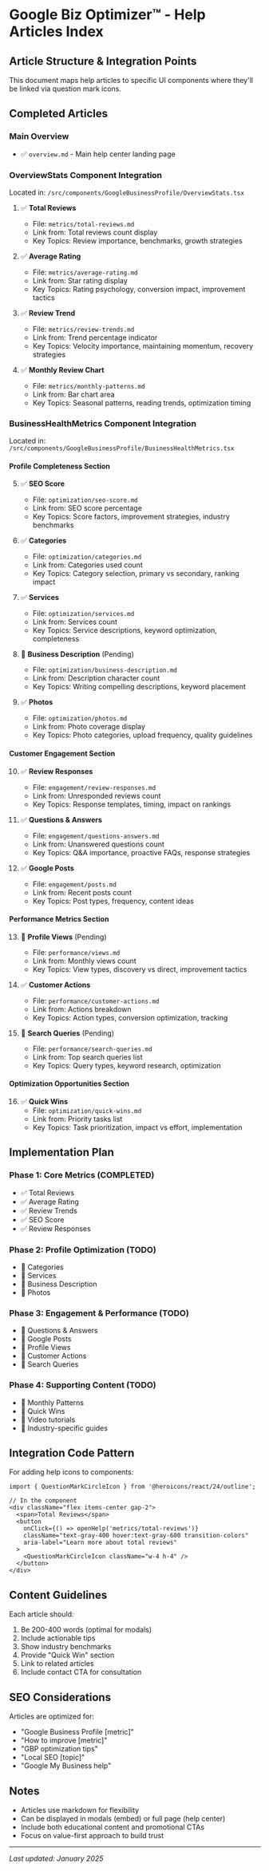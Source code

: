 # Google Biz Optimizer™ - Help Articles Index

## Article Structure & Integration Points

This document maps help articles to specific UI components where they'll be linked via question mark icons.

## Completed Articles

### Main Overview
- ✅ `overview.md` - Main help center landing page

### OverviewStats Component Integration
Located in: `/src/components/GoogleBusinessProfile/OverviewStats.tsx`

1. ✅ **Total Reviews**
   - File: `metrics/total-reviews.md`
   - Link from: Total reviews count display
   - Key Topics: Review importance, benchmarks, growth strategies

2. ✅ **Average Rating**
   - File: `metrics/average-rating.md`
   - Link from: Star rating display
   - Key Topics: Rating psychology, conversion impact, improvement tactics

3. ✅ **Review Trend**
   - File: `metrics/review-trends.md`
   - Link from: Trend percentage indicator
   - Key Topics: Velocity importance, maintaining momentum, recovery strategies

4. ✅ **Monthly Review Chart**
   - File: `metrics/monthly-patterns.md`
   - Link from: Bar chart area
   - Key Topics: Seasonal patterns, reading trends, optimization timing

### BusinessHealthMetrics Component Integration
Located in: `/src/components/GoogleBusinessProfile/BusinessHealthMetrics.tsx`

#### Profile Completeness Section
5. ✅ **SEO Score**
   - File: `optimization/seo-score.md`
   - Link from: SEO score percentage
   - Key Topics: Score factors, improvement strategies, industry benchmarks

6. ✅ **Categories**
   - File: `optimization/categories.md`
   - Link from: Categories used count
   - Key Topics: Category selection, primary vs secondary, ranking impact

7. ✅ **Services**
   - File: `optimization/services.md`
   - Link from: Services count
   - Key Topics: Service descriptions, keyword optimization, completeness

8. 🔄 **Business Description** (Pending)
   - File: `optimization/business-description.md`
   - Link from: Description character count
   - Key Topics: Writing compelling descriptions, keyword placement

9. ✅ **Photos**
   - File: `optimization/photos.md`
   - Link from: Photo coverage display
   - Key Topics: Photo categories, upload frequency, quality guidelines

#### Customer Engagement Section
10. ✅ **Review Responses**
    - File: `engagement/review-responses.md`
    - Link from: Unresponded reviews count
    - Key Topics: Response templates, timing, impact on rankings

11. ✅ **Questions & Answers**
    - File: `engagement/questions-answers.md`
    - Link from: Unanswered questions count
    - Key Topics: Q&A importance, proactive FAQs, response strategies

12. ✅ **Google Posts**
    - File: `engagement/posts.md`
    - Link from: Recent posts count
    - Key Topics: Post types, frequency, content ideas

#### Performance Metrics Section
13. 🔄 **Profile Views** (Pending)
    - File: `performance/views.md`
    - Link from: Monthly views count
    - Key Topics: View types, discovery vs direct, improvement tactics

14. ✅ **Customer Actions**
    - File: `performance/customer-actions.md`
    - Link from: Actions breakdown
    - Key Topics: Action types, conversion optimization, tracking

15. 🔄 **Search Queries** (Pending)
    - File: `performance/search-queries.md`
    - Link from: Top search queries list
    - Key Topics: Query types, keyword research, optimization

#### Optimization Opportunities Section
16. ✅ **Quick Wins**
    - File: `optimization/quick-wins.md`
    - Link from: Priority tasks list
    - Key Topics: Task prioritization, impact vs effort, implementation

## Implementation Plan

### Phase 1: Core Metrics (COMPLETED)
- ✅ Total Reviews
- ✅ Average Rating
- ✅ Review Trends
- ✅ SEO Score
- ✅ Review Responses

### Phase 2: Profile Optimization (TODO)
- 🔄 Categories
- 🔄 Services
- 🔄 Business Description
- 🔄 Photos

### Phase 3: Engagement & Performance (TODO)
- 🔄 Questions & Answers
- 🔄 Google Posts
- 🔄 Profile Views
- 🔄 Customer Actions
- 🔄 Search Queries

### Phase 4: Supporting Content (TODO)
- 🔄 Monthly Patterns
- 🔄 Quick Wins
- 🔄 Video tutorials
- 🔄 Industry-specific guides

## Integration Code Pattern

For adding help icons to components:

```tsx
import { QuestionMarkCircleIcon } from '@heroicons/react/24/outline';

// In the component
<div className="flex items-center gap-2">
  <span>Total Reviews</span>
  <button
    onClick={() => openHelp('metrics/total-reviews')}
    className="text-gray-400 hover:text-gray-600 transition-colors"
    aria-label="Learn more about total reviews"
  >
    <QuestionMarkCircleIcon className="w-4 h-4" />
  </button>
</div>
```

## Content Guidelines

Each article should:
1. Be 200-400 words (optimal for modals)
2. Include actionable tips
3. Show industry benchmarks
4. Provide "Quick Win" section
5. Link to related articles
6. Include contact CTA for consultation

## SEO Considerations

Articles are optimized for:
- "Google Business Profile [metric]"
- "How to improve [metric]"
- "GBP optimization tips"
- "Local SEO [topic]"
- "Google My Business help"

## Notes

- Articles use markdown for flexibility
- Can be displayed in modals (embed) or full page (help center)
- Include both educational content and promotional CTAs
- Focus on value-first approach to build trust

---
*Last updated: January 2025*
